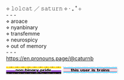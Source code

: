 ⟡ 𝚕𝚘𝚕𝚌𝚊𝚝 ╱ 𝚜𝚊𝚝𝚞𝚛𝚗 ⟡ ‧ ₊ ˚ ⊹  
\- - -  
⋄ aroace  
⋄ nyanbinary  
⋄ transfemme  
⋄ neurospicy  
⋄ out of memory  
\- - -  
https://en.pronouns.page/@caturnb  

![nonbinary pride](assets/0079-nonbinary.gif) ![this user is trains](assets/0023-trans-pride.gif)


<!-- https://blahaj.zone/@lolcatjpg>

<!--
**lolcatjpg/lolcatjpg** is a ✨ _special_ ✨ repository because its `README.md` (this file) appears on your GitHub profile.

Here are some ideas to get you started:

- 🔭 I’m currently working on ...
- 🌱 I’m currently learning ...
- 👯 I’m looking to collaborate on ...
- 🤔 I’m looking for help with ...
- 💬 Ask me about ...
- 📫 How to reach me: ...
- 😄 Pronouns: ...
- ⚡ Fun fact: ...
-->
